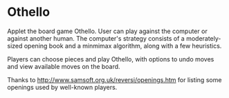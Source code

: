 Othello
=======

Applet the board game Othello. User can play against the computer or against another human. The computer's strategy consists of a moderately-sized opening book and a minmimax algorithm, along with a few heuristics.

Players can choose pieces and play Othello, with options to undo moves and view available moves on the board.

Thanks to http://www.samsoft.org.uk/reversi/openings.htm for listing some openings used by well-known players.
